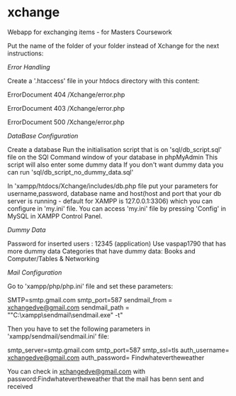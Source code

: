 # xchange
Webapp for exchanging items - for Masters Coursework 

Put the name of the folder of your folder instead of Xchange for the next instructions:

_Error Handling_

Create a '.htaccess' file in your htdocs directory with this content:

ErrorDocument 404 /Xchange/error.php

ErrorDocument 403 /Xchange/error.php

ErrorDocument 500 /Xchange/error.php

_DataBase Configuration_

Create a database
Run the initialisation script that is on 'sql/db_script.sql' file 
on the SQl Command window of your database in phpMyAdmin
This script will also enter some dummy data
If you don't want dummy data you can run 'sql/db_script_no_dummy_data.sql'

In 'xampp/htdocs/Xchange/includes/db.php file
put your parameters for username,password, database name and 
host(host and port that your db server is running - default for XAMPP is 127.0.0.1:3306) 
which you can configure in 'my.ini' file. 
You can access 'my.ini' file by pressing 'Config' in MySQL
in XAMPP Control Panel.


_Dummy Data_

Password for inserted users : 12345 (application)
Use vaspap1790 that has more dummy data
Categories that have dummy data: Books and Computer/Tables & Networking

_Mail Configuration_

Go to 'xampp/php/php.ini' file and set these parameters:

SMTP=smtp.gmail.com
smtp_port=587
sendmail_from = xchangedve@gmail.com
sendmail_path = "\"C:\xampp\sendmail\sendmail.exe\" -t"

Then you have to set the following parameters in 'xampp/sendmail/sendmail.ini' file:

smtp_server=smtp.gmail.com
smtp_port=587
smtp_ssl=tls
auth_username= xchangedve@gmail.com
auth_password= Findwhatevertheweather

You can check in xchangedve@gmail.com with password:Findwhatevertheweather 
that the mail has benn sent and received

